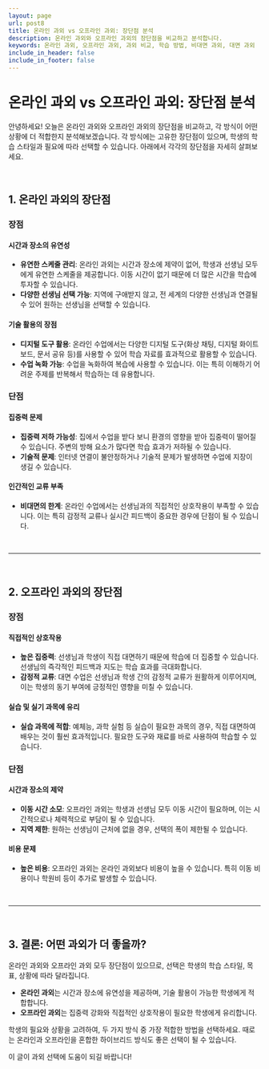 ```yaml
---
layout: page
url: post8
title: 온라인 과외 vs 오프라인 과외: 장단점 분석
description: 온라인 과외와 오프라인 과외의 장단점을 비교하고 분석합니다.
keywords: 온라인 과외, 오프라인 과외, 과외 비교, 학습 방법, 비대면 과외, 대면 과외
include_in_header: false
include_in_footer: false
---
```


# 온라인 과외 vs 오프라인 과외: 장단점 분석

안녕하세요! 오늘은 온라인 과외와 오프라인 과외의 장단점을 비교하고, 각 방식이 어떤 상황에 더 적합한지 분석해보겠습니다. 각 방식에는 고유한 장단점이 있으며, 학생의 학습 스타일과 필요에 따라 선택할 수 있습니다. 아래에서 각각의 장단점을 자세히 살펴보세요.

<br>

## **1. 온라인 과외의 장단점**

### 장점

#### 시간과 장소의 유연성
- **유연한 스케줄 관리**: 온라인 과외는 시간과 장소에 제약이 없어, 학생과 선생님 모두에게 유연한 스케줄을 제공합니다. 이동 시간이 없기 때문에 더 많은 시간을 학습에 투자할 수 있습니다.
- **다양한 선생님 선택 가능**: 지역에 구애받지 않고, 전 세계의 다양한 선생님과 연결될 수 있어 원하는 선생님을 선택할 수 있습니다.

#### 기술 활용의 장점
- **디지털 도구 활용**: 온라인 수업에서는 다양한 디지털 도구(화상 채팅, 디지털 화이트보드, 문서 공유 등)를 사용할 수 있어 학습 자료를 효과적으로 활용할 수 있습니다.
- **수업 녹화 가능**: 수업을 녹화하여 복습에 사용할 수 있습니다. 이는 특히 이해하기 어려운 주제를 반복해서 학습하는 데 유용합니다.

### 단점

#### 집중력 문제
- **집중력 저하 가능성**: 집에서 수업을 받다 보니 환경의 영향을 받아 집중력이 떨어질 수 있습니다. 주변의 방해 요소가 많다면 학습 효과가 저하될 수 있습니다.
- **기술적 문제**: 인터넷 연결이 불안정하거나 기술적 문제가 발생하면 수업에 지장이 생길 수 있습니다.

#### 인간적인 교류 부족
- **비대면의 한계**: 온라인 수업에서는 선생님과의 직접적인 상호작용이 부족할 수 있습니다. 이는 특히 감정적 교류나 실시간 피드백이 중요한 경우에 단점이 될 수 있습니다.

<br>

________
<br>

## **2. 오프라인 과외의 장단점**

### 장점

#### 직접적인 상호작용
- **높은 집중력**: 선생님과 학생이 직접 대면하기 때문에 학습에 더 집중할 수 있습니다. 선생님의 즉각적인 피드백과 지도는 학습 효과를 극대화합니다.
- **감정적 교류**: 대면 수업은 선생님과 학생 간의 감정적 교류가 원활하게 이루어지며, 이는 학생의 동기 부여에 긍정적인 영향을 미칠 수 있습니다.

#### 실습 및 실기 과목에 유리
- **실습 과목에 적합**: 예체능, 과학 실험 등 실습이 필요한 과목의 경우, 직접 대면하여 배우는 것이 훨씬 효과적입니다. 필요한 도구와 재료를 바로 사용하여 학습할 수 있습니다.

### 단점

#### 시간과 장소의 제약
- **이동 시간 소모**: 오프라인 과외는 학생과 선생님 모두 이동 시간이 필요하며, 이는 시간적으로나 체력적으로 부담이 될 수 있습니다.
- **지역 제한**: 원하는 선생님이 근처에 없을 경우, 선택의 폭이 제한될 수 있습니다.

#### 비용 문제
- **높은 비용**: 오프라인 과외는 온라인 과외보다 비용이 높을 수 있습니다. 특히 이동 비용이나 학원비 등이 추가로 발생할 수 있습니다.

<br>

________
<br>

## **3. 결론: 어떤 과외가 더 좋을까?**

온라인 과외와 오프라인 과외 모두 장단점이 있으므로, 선택은 학생의 학습 스타일, 목표, 상황에 따라 달라집니다. 

- **온라인 과외**는 시간과 장소에 유연성을 제공하며, 기술 활용이 가능한 학생에게 적합합니다.
- **오프라인 과외**는 집중력 강화와 직접적인 상호작용이 필요한 학생에게 유리합니다.

학생의 필요와 상황을 고려하여, 두 가지 방식 중 가장 적합한 방법을 선택하세요. 때로는 온라인과 오프라인을 혼합한 하이브리드 방식도 좋은 선택이 될 수 있습니다.

이 글이 과외 선택에 도움이 되길 바랍니다!

